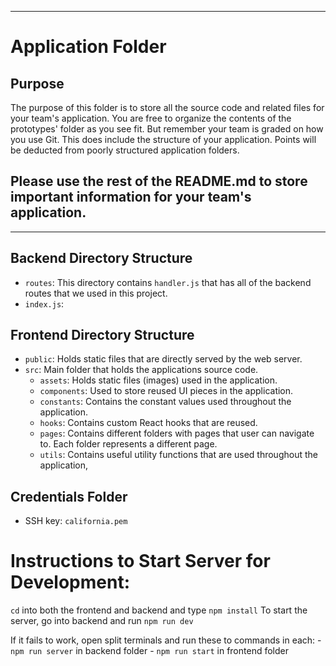 *********************************************************************************************************************************************
# Application Folder

## Purpose
The purpose of this folder is to store all the source code and related files for your team's application. You are free 
to organize the contents of the prototypes' folder as you see fit. But remember your team is graded on how you use Git. 
This does include the structure of your application. Points will be deducted from poorly structured application folders.

## Please use the rest of the README.md to store important information for your team's application. 
*********************************************************************************************************************************************

## Backend Directory Structure
- `routes`: This directory contains `handler.js` that has all of the backend routes that we used in this project.
- `index.js`: 

## Frontend Directory Structure
- `public`: Holds static files that are directly served by the web server.
- `src`: Main folder that holds the applications source code.
    * `assets`: Holds static files (images) used in the application.
    * `components`: Used to store reused UI pieces in the application.
    * `constants`: Contains the constant values used throughout the application.
    * `hooks`: Contains custom React hooks that are reused.
    * `pages`: Contains different folders with pages that user can navigate to. Each folder represents a different page.
    * `utils`: Contains useful utility functions that are used throughout the application, 

## Credentials Folder
- SSH key: `california.pem`

# Instructions to Start Server for Development:

`cd` into both the frontend and backend and type `npm install`
To start the server, go into backend and run `npm run dev`

If it fails to work, open split terminals and run these to commands in each:
    - `npm run server` in backend folder
    - `npm run start` in frontend folder
